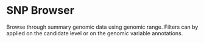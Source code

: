 # SNP Browser

Browse through summary genomic data using genomic range. Filters can by applied on the candidate level or on the genomic variable annotations.
